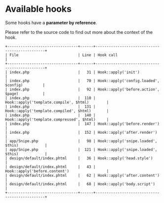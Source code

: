 # Available hooks

Some hooks have a **parameter by reference**.

Please refer to the source code to find out more about the context of the hook.

    +--------------------------------+------+-----------------------------------------------+
    | File                           | Line | Hook call                                     |
    +--------------------------------+------+-----------------------------------------------+
    | index.php                      |   31 | Hook::apply('init')                           |
    | index.php                      |   70 | Hook::apply('config.loaded', $config)         |
    | index.php                      |   92 | Hook::apply('before.action', $page)           |
    | index.php                      |  110 | Hook::apply('template.compile', $html)        |
    | index.php                      |  131 | Hook::apply('template.compiled', $html)       |
    | index.php                      |  140 | Hook::apply('template.compressed', $html)     |
    | index.php                      |  147 | Hook::apply('before.render')                  |
    | index.php                      |  152 | Hook::apply('after.render')                   |
    | app/Snipe.php                  |   98 | Hook::apply('snipe.loaded', $this)            |
    | app/Snipe.php                  |  121 | Hook::apply('snipe.loaded', $this)            |
    | design/default/index.phtml     |   36 | Hook::apply('head.style')                     |
    | design/default/index.phtml     |   43 | Hook::apply('before.content')                 |
    | design/default/index.phtml     |   62 | Hook::apply('after.content')                  |
    | design/default/index.phtml     |   68 | Hook::apply('body.script')                    |
    +--------------------------------+------+-----------------------------------------------+
